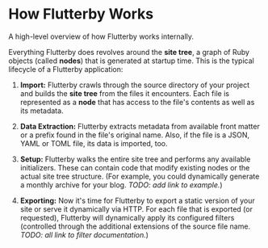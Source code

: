 # How Flutterby Works

<div class="intro" markdown="1">
A high-level overview of how Flutterby works internally.
</div>

Everything Flutterby does revolves around the **site tree**, a graph of Ruby objects (called **nodes**) that is generated at startup time. This is the typical lifecycle of a Flutterby application:

1. **Import:** Flutterby crawls through the source directory of your project and builds the **site tree** from the files it encounters. Each file is represented as a **node** that has access to the file's contents as well as its metadata.

2. **Data Extraction:** Flutterby extracts metadata from available front matter or a prefix found in the file's original name. Also, if the file is a JSON, YAML or TOML file, its data is imported, too.

3. **Setup:** Flutterby walks the entire site tree and performs any available initializers. These can contain code that modify existing nodes or the actual site tree structure. (For example, you could dynamically generate a monthly archive for your blog. _TODO: add link to example._)

4. **Exporting:** Now it's time for Flutterby to export a static version of your site or serve it dynamically via HTTP. For each file that is exported (or requested), Flutterby will dynamically apply its configured filters (controlled through the additional extensions of the source file name. _TODO: all link to filter documentation._)
